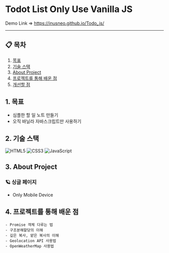 # Todot List Only Use Vanilla JS

Demo Link ⇒ https://inusneo.github.io/Todo_js/

---

## 📋 목차

1. [목표](#1-)
2. [기술 스택](#2-기술-스택)
3. [About Project](#4-About-Project)
5. [프로젝트를 통해 배운 점](#6-프로젝트를-통해-배운-점)
6. [개선할 점](#7-개선할-점)

## 1. 목표

- 심플한 할 일 노트 만들기
- 오직 바닐라 자바스크립트만 사용하기

## 2. 기술 스택

<img alt="HTML5" src="https://img.shields.io/badge/html5%20-%23E34F26.svg?&style=for-the-badge&logo=html5&logoColor=white"/> <img alt="CSS3" src="https://img.shields.io/badge/css3%20-%231572B6.svg?&style=for-the-badge&logo=css3&logoColor=white"/> <img alt="JavaScript" src="https://img.shields.io/badge/javascript%20-%23323330.svg?&style=for-the-badge&logo=javascript&logoColor=%23F7DF1E"/>

## 3. About Project

### 🪐 싱글 페이지

- Only Mobile Device


## 4. 프로젝트를 통해 배운 점

    - Promise 객체 다루는 법
    - 구조분해할당의 이해
    - 깊은 복사, 얕은 복사의 이해
    - Geolocation API 사용법
    - OpenWeatherMap 사용법 
        
